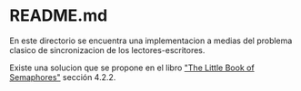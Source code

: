 # README.md

En este directorio se encuentra una implementacion a medias del problema clasico
de sincronizacion de los lectores-escritores. 

Existe una solucion que se propone en el libro 
["The Little Book of Semaphores"](http://greenteapress.com/wp/semaphores/)
sección 4.2.2.
